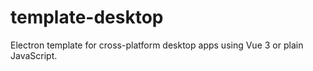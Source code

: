 # template-desktop
Electron template for cross-platform desktop apps using Vue 3 or plain JavaScript.

